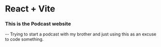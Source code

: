 # React + Vite

### This is the Podcast website 
  -- Trying to start a podcast with my brother and just using this as an excuse to code something.